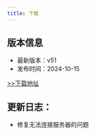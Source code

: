 ```yaml
---
title: 下载
---
```


## 版本信息

- 最新版本：v51
- 发布时间：2024-10-15

[>>下载地址](https://wwwj.lanzouw.com/isgEW2clutwh)


## 更新日志：

- 修复无法连接服务器的问题